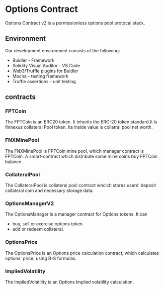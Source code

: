 
# Options Contract

Options Contract v2 is a permissionless options pool protocal stack.

## Environment

Our development environment consists of the following:

-   Buidler - Framework
-   Solidity Visual Auditor - VS Code
-   Web3/Truffle plugins for Buidler
-   Mocha - testing framework
-   Truffle assertions - unit testing

## contracts

### FPTCoin

The FPTCoin is an ERC20 token. It inherits the ERC-20 token standard.It is finnexus collateral Pool token. Its inside value is collatral pool net worth.

### FNXMinePool

The FNXMinePool is FPTCoin mine pool, which manager contract is FPTCoin.
A smart-contract which distribute some mine coins buy FPTCoin balance.

### CollateralPool

The CollateralPool is collateral pool contract whcich stores users' deposit collateral coin and necessary storage data.

### OptionsManagerV2

The OptionsManager is a manager contract for Options tokens. It can 
-  buy, sell or exercise options token.
-  add or redeem collateral.

### OptionsPrice

The OptionsPrice is an Options price calculation contract, which calculates options' price, using B-S formulas.

### ImpliedVolatility

The ImpliedVolatility is an Options Implied volatility calculation.
